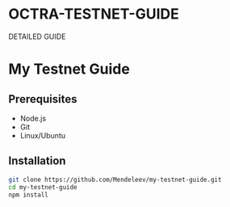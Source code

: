 # OCTRA-TESTNET-GUIDE
DETAILED GUIDE
# My Testnet Guide  

## Prerequisites  
- Node.js  
- Git  
- Linux/Ubuntu  

## Installation  
```bash
git clone https://github.com/Mendeleev/my-testnet-guide.git
cd my-testnet-guide
npm install
